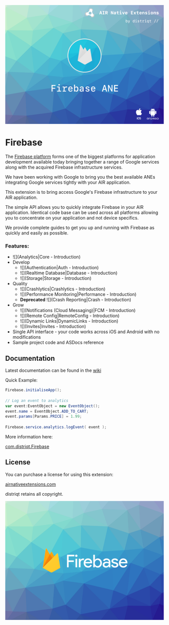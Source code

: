 
![](images/hero.png)


# Firebase

The [Firebase platform](https://firebase.google.com) forms one of the biggest 
platforms for application development available today bringing together a range 
of Google services along with the acquired Firebase infrastructure services.

We have been working with Google to bring you the best available ANEs 
integrating Google services tightly with your AIR application.

This extension is to bring access Google's Firebase infrastructure to your AIR application.

The simple API allows you to quickly integrate Firebase in your AIR application. 
Identical code base can be used across all platforms allowing you to concentrate 
on your application and not device specifics.

We provide complete guides to get you up and running with Firebase as quickly and easily as possible.


### Features:

- ![](Analytics|Core - Introduction)
- Develop
	- ![](Authentication|Auth - Introduction)
	- ![](Realtime Database|Database - Introduction)
	- ![](Storage|Storage - Introduction)
- Quality
	- ![](Crashlytics|Crashlytics - Introduction)
	- ![](Performance Monitoring|Performance - Introduction)
	- **Deprecated** ![](Crash Reporting|Crash - Introduction)
- Grow
	- ![](Notifications (Cloud Messaging)|FCM - Introduction)
	- ![](Remote Config|RemoteConfig - Introduction)
	- ![](Dynamic Links|DynamicLinks - Introduction)
	- ![](Invites|Invites - Introduction)
- Single API interface - your code works across iOS and Android with no modifications
- Sample project code and ASDocs reference


## Documentation

Latest documentation can be found in the [wiki](https://github.com/distriqt/ANE-Firebase/wiki)

Quick Example: 

```actionscript
Firebase.initialiseApp();

// Log an event to analytics
var event:EventObject = new EventObject();
event.name = EventObject.ADD_TO_CART;
event.params[Params.PRICE] = 1.99;

Firebase.service.analytics.logEvent( event );
```

More information here: 

[com.distriqt.Firebase](https://airnativeextensions.com/extension/com.distriqt.Firebase)


## License

You can purchase a license for using this extension:

[airnativeextensions.com](https://airnativeextensions.com/)

distriqt retains all copyright.


![](images/promo.png)


